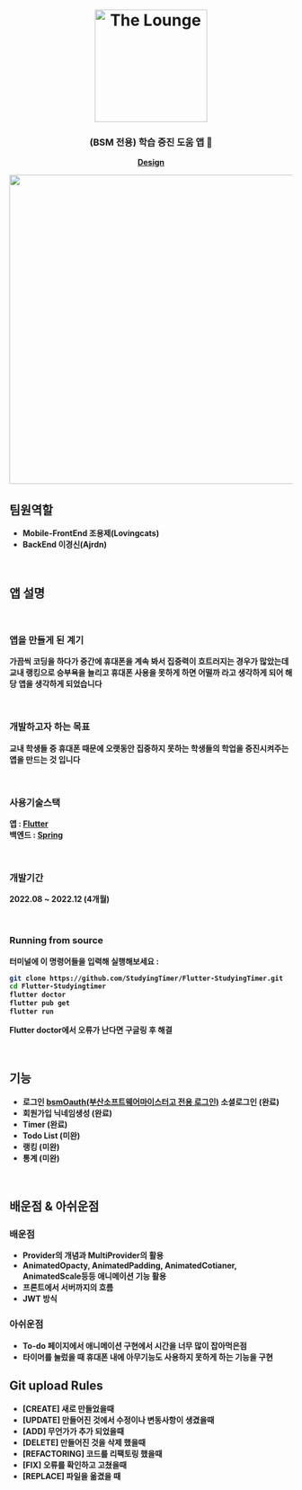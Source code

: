 
<h1 align="center">
	<img
		width="200"
		alt="The Lounge"
		src="https://user-images.githubusercontent.com/89582664/203536447-cd6a4ef4-75eb-4156-940b-ee12fe9aa5e1.png">
</h1>

<h3 align="center">
	(BSM 전용) 학습 증진 도움 앱 📖
</h3>

<p align="center">
	<strong>
		<a href="https://www.figma.com/file/CTo92mYXylGBeaXXX7xkef/%EC%9A%A9%EC%A0%9C-%26-%EA%B2%BD%EC%8B%A0?node-id=0%3A1&t=tMn1UqMhsPA6Nj0X-0">Design</a>
		


<p align="center">
	<img src="https://user-images.githubusercontent.com/89582664/203536228-2e98beba-ad17-4b33-96d5-5a458be86b64.png" width="550">
</p>

## 팀원역할

- **Mobile-FrontEnd** 조용제(Lovingcats)	
- **BackEnd** 이경신(Ajrdn)
<br>
		
## 앱 설명

<br>
		
### 앱을 만들게 된 계기
가끔씩 코딩을 하다가 중간에 휴대폰을 계속 봐서 집중력이 흐트러지는 경우가
많았는데 교내 랭킹으로 승부욕을 늘리고 휴대폰 사용을 못하게 하면 어떨까 라고 생각하게 되어 해당 앱을 생각하게 되었습니다

<br>
		
### 개발하고자 하는 목표
교내 학생들 중 휴대폰 때문에 오랫동안 집중하지 못하는 학생들의 학업을 증진시켜주는 앱을 만드는 것 입니다

<br>
		
### 사용기술스택
앱 :  [Flutter](https://flutter.dev/?gclid=Cj0KCQiAg_KbBhDLARIsANx7wAz5lYyBO9RFwhX-V1IJ_xWVuCK1cZkySEkWeqZMPGofPCvRPaHPlWAaAijFEALw_wcB&gclsrc=aw.ds)
<br>
백엔드 :  [Spring](https://docs.spring.io/spring-framework/docs/current/reference/html/)
	
<br>
		
### 개발기간

2022.08 ~ 2022.12 (4개월)

<br>

### Running from source

터미널에 이 명령어들을 입력해 실행해보세요 :

```sh
git clone https://github.com/StudyingTimer/Flutter-StudyingTimer.git
cd Flutter-Studyingtimer
flutter doctor
flutter pub get
flutter run
```

Flutter doctor에서 오류가 난다면 구글링 후 해결

<br>
		
## 기능

- 로그인  [bsmOauth(부산소프트웨어마이스터고 전용 로그인)](https://auth.bssm.kro.kr/oauth?clientId=5f034939&redirectURI=http://localhost:3000/oauth) 소셜로그인 (완료)
- 회원가입 닉네임생성 (완료)
- Timer (완료)
- Todo List (미완)
- 랭킹 (미완)
- 통계 (미완)
		
<br>
		
## 배운점 & 아쉬운점
		
### 배운점
 - Provider의 개념과 MultiProvider의 활용
 - AnimatedOpacty, AnimatedPadding, AnimatedCotianer, AnimatedScale등등 애니메이션 기능 활용
 - 프론트에서 서버까지의 흐름
 - JWT 방식
		
### 아쉬운점
 - To-do 페이지에서 애니메이션 구현에서 시간을 너무 많이 잡아먹은점
 - 타이머를 눌렀을 때 휴대폰 내에 아무기능도 사용하지 못하게 하는 기능을 구현
 
 
## Git upload Rules

- [CREATE] 새로 만들었을때
- [UPDATE] 만들어진 것에서 수정이나 변동사항이 생겼을때
- [ADD] 무언가가 추가 되었을때
- [DELETE] 만들어진 것을 삭제 했을때
- [REFACTORING] 코드를 리팩토링 했을때
- [FIX] 오류를 확인하고 고쳤을때
- [REPLACE] 파일을 옮겼을 때
		

		
